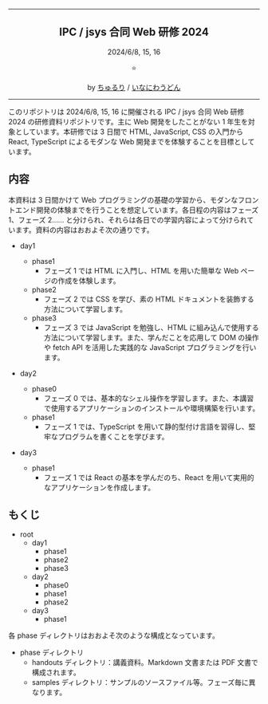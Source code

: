 <hr>
<h2 align="center">IPC  / jsys 合同 Web 研修 2024</h2>
<p align="center">2024/6/8, 15, 16</p>
<p align="center">⭐️</p>
<p align="center">by <a  href="https://x.com/chururi_">ちゅるり</a> / <a href="https://x.com/kyoto_inaniwa">いなにわうどん</a></p>
<hr>

このリポジトリは 2024/6/8, 15, 16 に開催される IPC / jsys 合同 Web 研修 2024 の研修資料リポジトリです。主に Web 開発をしたことがない 1 年生を対象としています。本研修では 3 日間で HTML, JavaScript, CSS の入門から React, TypeScript によるモダンな Web 開発までを体験することを目標としています。

## 内容
本資料は 3 日間かけて Web プログラミングの基礎の学習から、モダンなフロントエンド開発の体験までを行うことを想定しています。各日程の内容はフェーズ 1、フェーズ 2…… と分けられ、それらは各日での学習内容によって分けられています。資料の内容はおおよそ次の通りです。

- day1
  - phase1
    - フェーズ 1 では HTML に入門し、HTML を用いた簡単な Web ページの作成を体験します。
  - phase2
    - フェーズ 2 では CSS を学び、素の HTML ドキュメントを装飾する方法について学習します。
  - phase3
    - フェーズ 3 では JavaScript を勉強し、HTML に組み込んで使用する方法について学習します。また、学んだことを応用して DOM の操作や fetch API を活用した実践的な JavaScript プログラミングを行います。

- day2
  - phase0
    - フェーズ 0 では、基本的なシェル操作を学習します。また、本講習で使用するアプリケーションのインストールや環境構築を行います。
  - phase1
    - フェーズ 1 では、TypeScript を用いて静的型付け言語を習得し、堅牢なプログラムを書くことを学びます。
- day3
  - phase1
    - フェーズ 1 では React の基本を学んだのち、React を用いて実用的なアプリケーションを作成します。

## もくじ
- root
  - day1
    - phase1
    - phase2
    - phase3
  - day2
    - phase0
    - phase1
    - phase2
  - day3
    - phase1

各 phase ディレクトリはおおよそ次のような構成となっています。
- phase ディレクトリ
  - handouts ディレクトリ：講義資料。Markdown 文書または PDF 文書で構成されます。
  - samples ディレクトリ：サンプルのソースファイル等。フェーズ毎に異なります。
